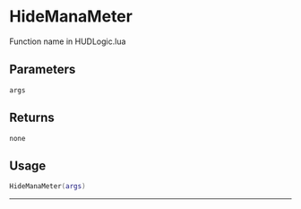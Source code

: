 # HideManaMeter
Function name in HUDLogic.lua
## Parameters
`args`
## Returns
`none`
## Usage
```lua
HideManaMeter(args)
```
---
